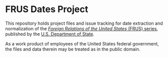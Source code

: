 # FRUS Dates Project

This repository holds project files and issue tracking for date extraction and normalization of the [*Foreign Relations of the United States* (FRUS) series](https://github.com/HistoryAtState/frus), published by the [U.S. Department of State](https://history.state.gov).

As a work product of employees of the United States federal government, the files and data therein may be treated as in the public domain.
